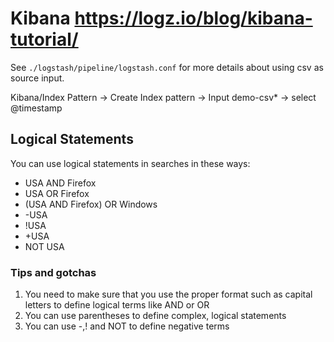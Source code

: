 # Kibana https://logz.io/blog/kibana-tutorial/

See `./logstash/pipeline/logstash.conf` for more details about using csv as source input.

Kibana/Index Pattern -> Create Index pattern -> Input demo-csv\* -> select @timestamp

## Logical Statements

You can use logical statements in searches in these ways:

- USA AND Firefox
- USA OR Firefox
- (USA AND Firefox) OR Windows
- -USA
- !USA
- +USA
- NOT USA

### Tips and gotchas

1.  You need to make sure that you use the proper format such as capital letters to define logical
    terms like AND or OR
2.  You can use parentheses to define complex, logical statements
3.  You can use -,! and NOT to define negative terms
